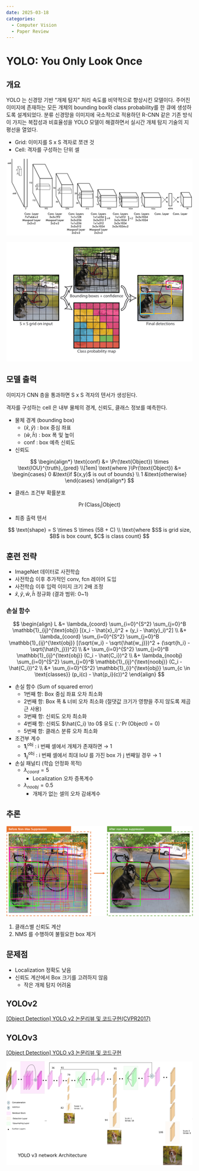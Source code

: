 ```yaml
---
date: 2025-03-18 
categories:
  - Computer Vision
  - Paper Review
---
```


# YOLO: You Only Look Once

## 개요

YOLO 는 신경망 기반 “개체 탐지” 처리 속도를 비약적으로 향상시킨 모델이다. 주어진 이미지에 존재하는 모든 개체의 bounding box와 class probability를 한 큐에 생성하도록 설계되었다. 분류 신경망을 이미지에 국소적으로 적용하던 R-CNN 같은 기존 방식이 가지는 복잡성과 비효율성을 YOLO 모델이 해결하면서 실시간 개체 탐지 기술의 지평선을 열었다.

- Grid: 이미지를 S x S 격자로 쪼갠 것
- Cell: 격자를 구성하는 단위 셀

<!-- more -->

![arch.png](../assets/yolo_arch.png)

![process.png](../assets/yolo_process.png)

## 모델 출력

이미지가 CNN 층을 통과하면 S x S 격자의 텐서가 생성된다.

격자를 구성하는 cell 은 내부 물체의 경계, 신뢰도, 클래스 정보를 예측한다.

- 물체 경계 (bounding box)
    - $(\hat{x},\hat{y})$ : box 중심 좌표
    - $(\hat{w},\hat{h})$ : box 폭 및 높이
    - $\text{conf}$ : box 예측 신뢰도
- 신뢰도

$$
\begin{align*}
\text{conf} &= \Pr(\text{Object}) \times \text{IOU}^{truth}_{pred}
\\[1em]
\text{where }\Pr(\text{Object}) &=
\begin{cases}
0 &\text{if $(x,y)$ is out of bounds}
\\
1 &\text{otherwise}
\end{cases}
\end{align*}
$$

- 클래스 조건부 확률분포

$$
\Pr(\text{Class}_i|\text{Object})
$$

- 최종 출력 텐서

$$
\text{shape} = S \times S \times (5B + C)
\\
\text{where $S$ is grid size, $B$ is box count, $C$ is class count}
$$


## 훈련 전략

- ImageNet 데이터로 사전학습
- 사전학습 이후 추가적인 conv, fcn 레이어 도입
- 사전학습 이후 입력 이미지 크기 2배 조정
- $\hat{x},\hat{y},\hat{w},\hat{h}$ 정규화 (결과 범위: 0~1)

### 손실 함수

$$
\begin{align}
L &= \lambda_{coord} \sum_{i=0}^{S^2} \sum_{j=0}^B \mathbb{1}_{ij}^{\text{obj}} [(x_i - \hat{x}_i)^2 + (y_i - \hat{y}_i)^2]
\\
&+ \lambda_{coord} \sum_{i=0}^{S^2} \sum_{j=0}^B \mathbb{1}_{ij}^{\text{obj}} [(\sqrt{w_i} - \sqrt{\hat{w_j}})^2 + (\sqrt{h_i} - \sqrt{\hat{h_j}})^2]
\\
&+ \sum_{i=0}^{S^2} \sum_{j=0}^B \mathbb{1}_{ij}^{\text{obj}} (C_i - \hat{C_i})^2
\\
&+ \lambda_{noobj} \sum_{i=0}^{S^2} \sum_{j=0}^B \mathbb{1}_{ij}^{\text{noobj}} (C_i - \hat{C_i})^2
\\
&+ \sum_{i=0}^{S^2} \mathbb{1}_{i}^{\text{obj}} \sum_{c \in \text{classes}} (p_i(c) - \hat{p_i}(c))^2
\end{align}
$$

- 손실 함수 (Sum of squared error)
    - 1번째 항: Box 중심 좌표 오차 최소화
    - 2번째 항: Box 폭 & 너비 오차 최소화 (절댓값 크기가 영향을 주지 않도록 제곱근 사용)
    - 3번째 항: 신뢰도 오차 최소화
    - 4번째 항: 신뢰도 $\hat{C_i} \to 0$ 유도 ($\because \Pr(\text{Object}) = 0$)
    - 5번째 항: 클래스 분류 오차 최소화
- 조건부 계수
    - $\mathbf{1}_i^{\text{obj}}$ : i 번째 셀에서 개체가 존재하면 → 1
    - $\mathbf{1}_{ij}^{\text{obj}}$ : i 번째 셀에서 최대 IoU 를 가진 box 가 j 번째일 경우 → 1
- 손실 패널티 (학습 안정화 목적)
    - $\lambda_{coord} = 5$
        - Localization 오차 증폭계수
    - $\lambda_{noobj} = 0.5$
        - 개체가 없는 셀의 오차 감쇄계수

## 추론

![yolo_result.png](../assets/yolo_result.png)

1. 클래스별 신뢰도 계산
2. NMS 를 수행하여 불필요한 box 제거

## 문제점

- Localization 정확도 낮음
- 신뢰도 계산에서 Box 크기를 고려하지 않음
    - 작은 개체 탐지 어려움

## YOLOv2

[[Object Detection] YOLO v2 논문리뷰 및 코드구현(CVPR2017)](https://csm-kr.tistory.com/3)

## YOLOv3

[[Object Detection] YOLO v3 논문리뷰 및 코드구현](https://csm-kr.tistory.com/11)

![yolo3_arch.png](../assets/yolo3_arch.png)

